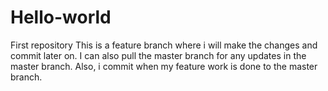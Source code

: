 # Hello-world
First repository
This is a feature branch where i will make the changes and commit later on. I can also pull the master  branch for any updates in the master branch. Also, i commit when my feature work is done to the master branch.
